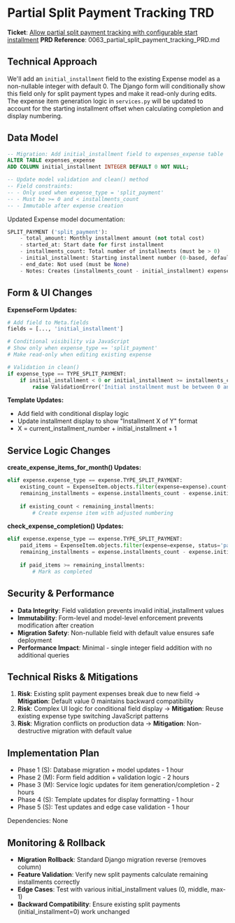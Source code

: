 # Partial Split Payment Tracking TRD

**Ticket**: [Allow partial split payment tracking with configurable start installment](https://github.com/MarcinOrlowski/python-pyggy-expense-tracker/issues/63)
**PRD Reference**: 0063_partial_split_payment_tracking_PRD.md

## Technical Approach

We'll add an `initial_installment` field to the existing Expense model as a non-nullable integer
with default 0. The Django form will conditionally show this field only for split payment types and
make it read-only during edits. The expense item generation logic in `services.py` will be updated
to account for the starting installment offset when calculating completion and display numbering.

## Data Model

```sql
-- Migration: Add initial_installment field to expenses_expense table
ALTER TABLE expenses_expense 
ADD COLUMN initial_installment INTEGER DEFAULT 0 NOT NULL;

-- Update model validation and clean() method
-- Field constraints:
-- - Only used when expense_type = 'split_payment' 
-- - Must be >= 0 and < installments_count
-- - Immutable after expense creation
```

Updated Expense model documentation:

```python
SPLIT_PAYMENT ('split_payment'):
    - total_amount: Monthly installment amount (not total cost)
    - started_at: Start date for first installment
    - installments_count: Total number of installments (must be > 0)
    - initial_installment: Starting installment number (0-based, default 0)
    - end_date: Not used (must be None)
    - Notes: Creates (installments_count - initial_installment) expense items
```

## Form & UI Changes

**ExpenseForm Updates:**

```python
# Add field to Meta.fields
fields = [..., 'initial_installment']

# Conditional visibility via JavaScript
# Show only when expense_type == 'split_payment'
# Make read-only when editing existing expense

# Validation in clean()
if expense_type == TYPE_SPLIT_PAYMENT:
    if initial_installment < 0 or initial_installment >= installments_count:
        raise ValidationError('Initial installment must be between 0 and installments_count - 1')
```

**Template Updates:**

- Add field with conditional display logic
- Update installment display to show "Installment X of Y" format
- X = current_installment_number + initial_installment + 1

## Service Logic Changes

**create_expense_items_for_month() Updates:**

```python
elif expense.expense_type == expense.TYPE_SPLIT_PAYMENT:
    existing_count = ExpenseItem.objects.filter(expense=expense).count()
    remaining_installments = expense.installments_count - expense.initial_installment
    
    if existing_count < remaining_installments:
        # Create expense item with adjusted numbering
```

**check_expense_completion() Updates:**

```python
elif expense.expense_type == expense.TYPE_SPLIT_PAYMENT:
    paid_items = ExpenseItem.objects.filter(expense=expense, status='paid').count()
    remaining_installments = expense.installments_count - expense.initial_installment
    
    if paid_items >= remaining_installments:
        # Mark as completed
```

## Security & Performance

- **Data Integrity**: Field validation prevents invalid initial_installment values
- **Immutability**: Form-level and model-level enforcement prevents modification after creation
- **Migration Safety**: Non-nullable field with default value ensures safe deployment
- **Performance Impact**: Minimal - single integer field addition with no additional queries

## Technical Risks & Mitigations

1. **Risk**: Existing split payment expenses break due to new field → **Mitigation**: Default value 0 maintains backward compatibility
2. **Risk**: Complex UI logic for conditional field display → **Mitigation**: Reuse existing expense type switching JavaScript patterns
3. **Risk**: Migration conflicts on production data → **Mitigation**: Non-destructive migration with default value

## Implementation Plan

- Phase 1 (S): Database migration + model updates - 1 hour
- Phase 2 (M): Form field addition + validation logic - 2 hours  
- Phase 3 (M): Service logic updates for item generation/completion - 2 hours
- Phase 4 (S): Template updates for display formatting - 1 hour
- Phase 5 (S): Test updates and edge case validation - 1 hour

Dependencies: None

## Monitoring & Rollback

- **Migration Rollback**: Standard Django migration reverse (removes column)
- **Feature Validation**: Verify new split payments calculate remaining installments correctly
- **Edge Cases**: Test with various initial_installment values (0, middle, max-1)
- **Backward Compatibility**: Ensure existing split payments (initial_installment=0) work unchanged
